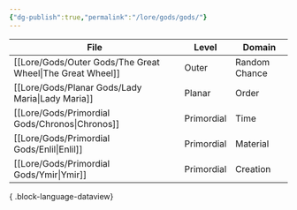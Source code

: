 ```yaml
---
{"dg-publish":true,"permalink":"/lore/gods/gods/"}
---
```


| File                                                         | Level      | Domain        |
| ------------------------------------------------------------ | ---------- | ------------- |
| [[Lore/Gods/Outer Gods/The Great Wheel\|The Great Wheel]] | Outer      | Random Chance |
| [[Lore/Gods/Planar Gods/Lady Maria\|Lady Maria]]          | Planar     | Order         |
| [[Lore/Gods/Primordial Gods/Chronos\|Chronos]]            | Primordial | Time          |
| [[Lore/Gods/Primordial Gods/Enlil\|Enlil]]                | Primordial | Material      |
| [[Lore/Gods/Primordial Gods/Ymir\|Ymir]]                  | Primordial | Creation      |

{ .block-language-dataview}
